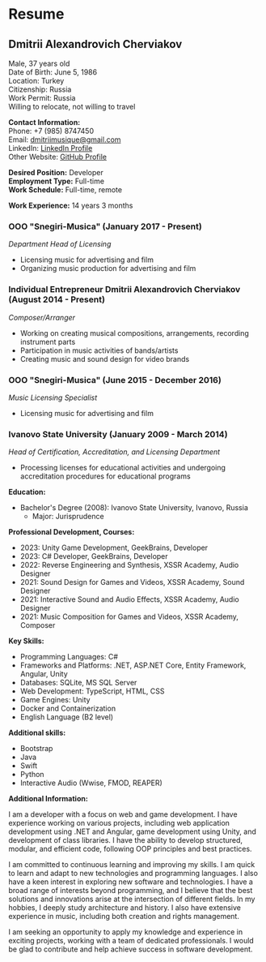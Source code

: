 # Resume

## Dmitrii Alexandrovich Cherviakov
Male, 37 years old  
Date of Birth: June 5, 1986  
Location: Turkey  
Citizenship: Russia  
Work Permit: Russia  
Willing to relocate, not willing to travel

**Contact Information:**  
Phone: +7 (985) 8747450  
Email: dmitriimusique@gmail.com  
LinkedIn: [LinkedIn Profile](https://www.linkedin.com/in/dmitriicherviakov/)  
Other Website: [GitHub Profile](https://github.com/fonmusic)

**Desired Position:** Developer  
**Employment Type:** Full-time  
**Work Schedule:** Full-time, remote

**Work Experience:** 14 years 3 months

### OOO "Snegiri-Musica" (January 2017 - Present)
_Department Head of Licensing_
- Licensing music for advertising and film
- Organizing music production for advertising and film

### Individual Entrepreneur Dmitrii Alexandrovich Cherviakov (August 2014 - Present)
_Composer/Arranger_
- Working on creating musical compositions, arrangements, recording instrument parts
- Participation in music activities of bands/artists
- Creating music and sound design for video brands

### OOO "Snegiri-Musica" (June 2015 - December 2016)
_Music Licensing Specialist_
- Licensing music for advertising and film

### Ivanovo State University (January 2009 - March 2014)
_Head of Certification, Accreditation, and Licensing Department_
- Processing licenses for educational activities and undergoing accreditation procedures for educational programs

**Education:**
- Bachelor's Degree (2008): Ivanovo State University, Ivanovo, Russia
  - Major: Jurisprudence

**Professional Development, Courses:**
- 2023: Unity Game Development, GeekBrains, Developer
- 2023: C# Developer, GeekBrains, Developer
- 2022: Reverse Engineering and Synthesis, XSSR Academy, Audio Designer
- 2021: Sound Design for Games and Videos, XSSR Academy, Sound Designer
- 2021: Interactive Sound and Audio Effects, XSSR Academy, Audio Designer
- 2021: Music Composition for Games and Videos, XSSR Academy, Composer

**Key Skills:**
- Programming Languages: C#
- Frameworks and Platforms: .NET, ASP.NET Core, Entity Framework, Angular, Unity
- Databases: SQLite, MS SQL Server
- Web Development: TypeScript, HTML, CSS
- Game Engines: Unity
- Docker and Containerization
- English Language (B2 level)

**Additional skills:**
- Bootstrap
- Java
- Swift
- Python
- Interactive Audio (Wwise, FMOD, REAPER)

**Additional Information:**

I am a developer with a focus on web and game development. I have experience working on various projects, including web application development using .NET and Angular, game development using Unity, and development of class libraries. I have the ability to develop structured, modular, and efficient code, following OOP principles and best practices.

I am committed to continuous learning and improving my skills. I am quick to learn and adapt to new technologies and programming languages. I also have a keen interest in exploring new software and technologies. I have a broad range of interests beyond programming, and I believe that the best solutions and innovations arise at the intersection of different fields. In my hobbies, I deeply study architecture and history. I also have extensive experience in music, including both creation and rights management.

I am seeking an opportunity to apply my knowledge and experience in exciting projects, working with a team of dedicated professionals. I would be glad to contribute and help achieve success in software development.
